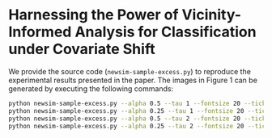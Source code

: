 
# Harnessing the Power of Vicinity-Informed Analysis for Classification under Covariate Shift

We provide the source code (`newsim-sample-excess.py`) to reproduce the experimental results presented in the paper. The images in Figure 1 can be generated by executing the following commands:
```sh
python newsim-sample-excess.py --alpha 0.5 --tau 1 --fontsize 20 --tick_fontsize 20
python newsim-sample-excess.py --alpha 0.25 --tau 1 --fontsize 20 --tick_fontsize 20
python newsim-sample-excess.py --alpha 0.5 --tau 2 --fontsize 20 --tick_fontsize 20
python newsim-sample-excess.py --alpha 0.25 --tau 2 --fontsize 20 --tick_fontsize 20
```

